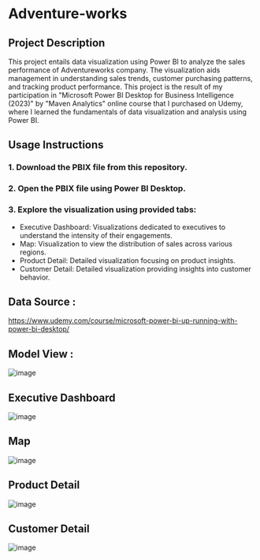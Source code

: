 # Adventure-works
## Project Description
This project entails data visualization using Power BI to analyze the sales performance of Adventureworks company. The visualization aids management in understanding sales trends, customer purchasing patterns, and tracking product performance. This project is the result of my participation in "Microsoft Power BI Desktop for Business Intelligence (2023)" by "Maven Analytics" online course that I purchased on Udemy, where I learned the fundamentals of data visualization and analysis using Power BI.
## Usage Instructions
### 1. Download the PBIX file from this repository.
### 2. Open the PBIX file using Power BI Desktop.
### 3. Explore the visualization using provided tabs:
- Executive Dashboard: Visualizations dedicated to executives to understand the intensity of their engagements.
- Map: Visualization to view the distribution of sales across various regions.
- Product Detail: Detailed visualization focusing on product insights.
- Customer Detail: Detailed visualization providing insights into customer behavior.
## Data Source : 
https://www.udemy.com/course/microsoft-power-bi-up-running-with-power-bi-desktop/
## Model View  :
![image](https://github.com/Ruzsel/Adventure-works/assets/150054552/93dbac99-3c47-4442-abfb-fbd5a3cad0a1)
## Executive Dashboard
![image](https://github.com/Ruzsel/Adventure-works/assets/150054552/74f13c5e-a2b5-4ea7-8b3d-4e0850cdcba3)
## Map
![image](https://github.com/Ruzsel/Adventure-works/assets/150054552/e2c8214b-43a0-4e10-b43b-6c1d478b2555)
## Product Detail
![image](https://github.com/Ruzsel/Adventure-works/assets/150054552/5f1b6ead-f7d5-403e-8864-9d9d6b97d4de)
## Customer Detail
![image](https://github.com/Ruzsel/Adventure-works/assets/150054552/12c7a098-b350-47f4-96a2-6a5777c339cf)

